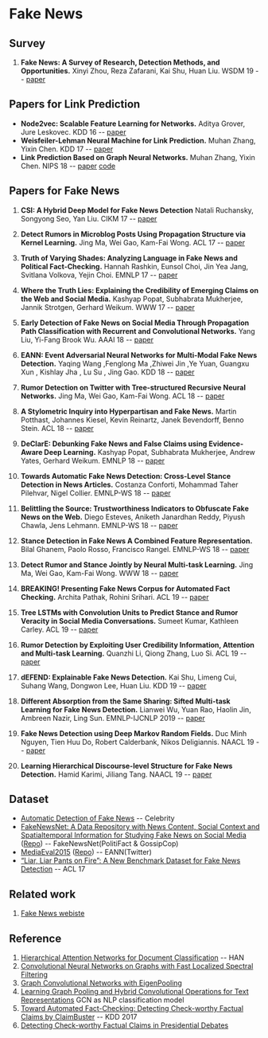 # Fake News

## Survey
1. **Fake News: A Survey of Research, Detection Methods, and Opportunities.** Xinyi Zhou, Reza Zafarani, Kai Shu, Huan Liu. WSDM 19 -- [paper](https://dl.acm.org/doi/10.1145/3289600.3291382)

## Papers for Link Prediction
* **Node2vec: Scalable Feature Learning for Networks.** Aditya Grover, Jure Leskovec. KDD 16 -- [paper](https://dl.acm.org/doi/10.1145/2939672.2939754)
* **Weisfeiler-Lehman Neural Machine for Link Prediction.** Muhan Zhang, Yixin Chen. KDD 17 -- [paper](https://dl.acm.org/doi/10.1145/3097983.3097996)
* **Link Prediction Based on Graph Neural Networks.** Muhan Zhang, Yixin Chen. NIPS 18 -- [paper](https://papers.nips.cc/paper/7763-link-prediction-based-on-graph-neural-networks) [code](https://github.com/muhanzhang/SEAL)

## Papers for Fake News
1. **CSI: A Hybrid Deep Model for Fake News Detection** Natali Ruchansky, Songyong Seo, Yan Liu. CIKM 17 -- [paper](https://dl.acm.org/doi/10.1145/3132847.3132877)
2. **Detect Rumors in Microblog Posts Using Propagation Structure via Kernel Learning.** Jing Ma, Wei Gao, Kam-Fai Wong. ACL 17 -- [paper](https://www.aclweb.org/anthology/P17-1066/)
3. **Truth of Varying Shades: Analyzing Language in Fake News and Political Fact-Checking.** Hannah Rashkin, Eunsol Choi, Jin Yea Jang, Svitlana Volkova, Yejin Choi. EMNLP 17 -- [paper](https://www.aclweb.org/anthology/D17-1317/)
4. **Where the Truth Lies: Explaining the Credibility of Emerging Claims on the Web and Social Media.** Kashyap Popat, Subhabrata Mukherjee, Jannik Strotgen, Gerhard Weikum. WWW 17 -- [paper](https://dl.acm.org/doi/10.1145/3041021.3055133)

5. **Early Detection of Fake News on Social Media Through Propagation Path Classification with Recurrent and Convolutional Networks.** Yang Liu, Yi-Fang Brook Wu. AAAI 18 -- [paper](https://www.aaai.org/ocs/index.php/AAAI/AAAI18/paper/view/16826)
6. **EANN: Event Adversarial Neural Networks for Multi-Modal Fake News Detection.** Yaqing Wang ,Fenglong Ma ,Zhiwei Jin ,Ye Yuan, Guangxu Xun , Kishlay Jha , Lu Su , Jing Gao. KDD 18 -- [paper](https://dl.acm.org/citation.cfm?id=3219819.3219903)
7. **Rumor Detection on Twitter with Tree-structured Recursive Neural Networks.** Jing Ma, Wei Gao, Kam-Fai Wong. ACL 18 -- [paper](https://www.aclweb.org/anthology/P18-1184/)
8. **A Stylometric Inquiry into Hyperpartisan and Fake News.** Martin Potthast, Johannes Kiesel, Kevin Reinartz, Janek Bevendorff, Benno Stein. ACL 18 -- [paper](https://www.aclweb.org/anthology/P18-1022/)
9. **DeClarE: Debunking Fake News and False Claims using Evidence-Aware Deep Learning.** Kashyap Popat, Subhabrata Mukherjee, Andrew Yates, Gerhard Weikum. EMNLP 18 -- [paper](https://www.aclweb.org/anthology/D18-1003/)
10. **Towards Automatic Fake News Detection: Cross-Level Stance Detection in News Articles.** Costanza Conforti, Mohammad Taher Pilehvar, Nigel Collier. EMNLP-WS 18 -- [paper](https://www.aclweb.org/anthology/W18-5507/)
11. **Belittling the Source: Trustworthiness Indicators to Obfuscate Fake News on the Web.** Diego Esteves, Aniketh Janardhan Reddy, Piyush Chawla, Jens Lehmann. EMNLP-WS 18 -- [paper](https://www.aclweb.org/anthology/W18-5508/)
12. **Stance Detection in Fake News A Combined Feature Representation.** Bilal Ghanem, Paolo Rosso, Francisco Rangel. EMNLP-WS 18 -- [paper](https://www.aclweb.org/anthology/W18-5510/)
13. **Detect Rumor and Stance Jointly by Neural Multi-task Learning.** Jing Ma, Wei Gao, Kam-Fai Wong. WWW 18 -- [paper](https://dl.acm.org/doi/10.1145/3184558.3188729)

14. **BREAKING! Presenting Fake News Corpus for Automated Fact Checking.** Archita Pathak, Rohini Srihari. ACL 19 -- [paper](https://www.aclweb.org/anthology/P19-2050/)
15. **Tree LSTMs with Convolution Units to Predict Stance and Rumor Veracity in Social Media Conversations.** Sumeet Kumar, Kathleen Carley. ACL 19 -- [paper](https://www.aclweb.org/anthology/P19-1498/)
16. **Rumor Detection by Exploiting User Credibility Information, Attention and Multi-task Learning.** Quanzhi Li, Qiong Zhang, Luo Si. ACL 19 -- [paper](https://www.aclweb.org/anthology/P19-1113/)
17. **dEFEND: Explainable Fake News Detection.** Kai Shu, Limeng Cui, Suhang Wang, Dongwon Lee, Huan Liu. KDD 19 -- [paper](https://www.kdd.org/kdd2019/accepted-papers/view/defend-explainable-fake-news-detection)
18. **Different Absorption from the Same Sharing: Sifted Multi-task Learning for Fake News Detection.** Lianwei Wu, Yuan Rao, Haolin Jin, Ambreen Nazir, Ling Sun. EMNLP-IJCNLP 2019 -- [paper](https://www.aclweb.org/anthology/D19-1471/)
19. **Fake News Detection using Deep Markov Random Fields.** Duc Minh Nguyen, Tien Huu Do, Robert Calderbank, Nikos Deligiannis. NAACL 19 -- [paper](https://www.aclweb.org/anthology/N19-1141/)
20. **Learning Hierarchical Discourse-level Structure for Fake News Detection.** Hamid Karimi, Jiliang Tang. NAACL 19 -- [paper](https://www.aclweb.org/anthology/N19-1347/)

## Dataset
* [Automatic Detection of Fake News](https://web.eecs.umich.edu/~mihalcea/papers/perezrosas.coling18.pdf) -- Celebrity
* [FakeNewsNet: A Data Repository with News Content, Social Context and Spatialtemporal Information for Studying Fake News on Social Media](https://arxiv.org/abs/1809.01286) ([Repo](https://github.com/KaiDMML/FakeNewsNet)) -- FakeNewsNet(PolitiFact & GossipCop)
* [MediaEval2015](http://www.multimediaeval.org/mediaeval2015/) ([Repo](https://github.com/MKLab-ITI/image-verification-corpus/tree/master/mediaeval2015)) -- EANN(Twitter)
* [“Liar, Liar Pants on Fire”: A New Benchmark Dataset for Fake News Detection](https://www.aclweb.org/anthology/P17-2067/) -- ACL 17

## Related work
1. [Fake News webiste](https://www.fake-news-tutorial.com/)

## Reference
1. [Hierarchical Attention Networks for Document Classification](https://www.aclweb.org/anthology/P16-2034/) -- HAN
2. [Convolutional Neural Networks on Graphs with Fast Localized Spectral Filtering](https://arxiv.org/abs/1606.09375)
3. [Graph Convolutional Networks with EigenPooling](https://dl.acm.org/doi/pdf/10.1145/3292500.3330982?download=true)
4. [Learning Graph Pooling and Hybrid Convolutional Operations for Text Representations](https://arxiv.org/pdf/1901.06965.pdf) GCN as NLP classification model
5. [Toward Automated Fact-Checking: Detecting Check-worthy Factual Claims by ClaimBuster](https://dl.acm.org/doi/pdf/10.1145/3097983.3098131?download=true) -- KDD 2017
6. [Detecting Check-worthy Factual Claims in Presidential Debates](https://dl.acm.org/doi/10.1145/2806416.2806652)
